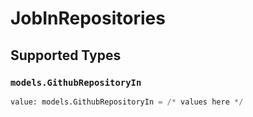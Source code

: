# JobInRepositories


## Supported Types

### `models.GithubRepositoryIn`

```python
value: models.GithubRepositoryIn = /* values here */
```


